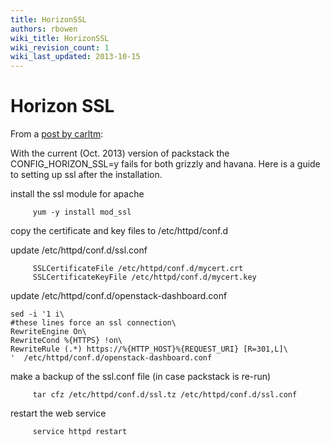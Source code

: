```yaml
---
title: HorizonSSL
authors: rbowen
wiki_title: HorizonSSL
wiki_revision_count: 1
wiki_last_updated: 2013-10-15
---
```


# Horizon SSL

From a [post by carltm](http://openstack.redhat.com/forum/discussion/671/resolved-ssl-for-horizon-dashboard):

With the current (Oct. 2013) version of packstack the CONFIG_HORIZON_SSL=y fails for both grizzly and havana. Here is a guide to setting up ssl after the installation.

install the ssl module for apache

         yum -y install mod_ssl

copy the certificate and key files to /etc/httpd/conf.d

update /etc/httpd/conf.d/ssl.conf

         SSLCertificateFile /etc/httpd/conf.d/mycert.crt
         SSLCertificateKeyFile /etc/httpd/conf.d/mycert.key

update /etc/httpd/conf.d/openstack-dashboard.conf

    sed -i '1 i\
    #these lines force an ssl connection\
    RewriteEngine On\
    RewriteCond %{HTTPS} !on\
    RewriteRule (.*) https://%{HTTP_HOST}%{REQUEST_URI} [R=301,L]\
    '  /etc/httpd/conf.d/openstack-dashboard.conf

make a backup of the ssl.conf file (in case packstack is re-run)

         tar cfz /etc/httpd/conf.d/ssl.tz /etc/httpd/conf.d/ssl.conf

restart the web service

         service httpd restart
